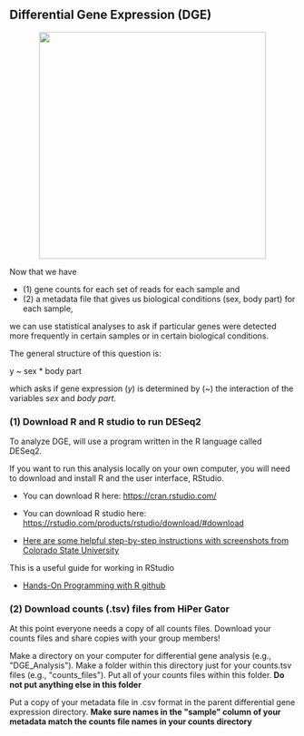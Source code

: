 ## Differential Gene Expression (DGE)  

<p align="center">
<img width="400px" src="./Images/Research_InfoGraphic.jpeg">
</p> 

Now that we have 
+ (1) gene counts for each set of reads for each sample and 
+ (2) a metadata file that gives us biological conditions (sex, body part) for each sample,  

we can use statistical analyses to ask if particular genes were detected more frequently in certain samples or in certain biological conditions.  

The general structure of this question is:

y ~ sex * body part  

which asks if gene expression (*y*) is determined by (*~*) the interaction of the variables *sex* and *body part*.  
  

### (1) Download R and R studio to run DESeq2 

To analyze DGE, will use a program written in the R language called DESeq2.  

If you want to run this analysis locally on your own computer, you will need to download and install R and the user interface, RStudio.  

+ You can download R here: https://cran.rstudio.com/
+ You can download R studio here: https://rstudio.com/products/rstudio/download/#download

+ [Here are some helpful step-by-step instructions with screenshots from Colorado State University](https://www.stat.colostate.edu/~jah/talks_public_html/isec2020/installRStudio.html) 

This is a useful guide for working in RStudio
+ [Hands-On Programming with R github](https://rstudio-education.github.io/hopr/starting.html)


### (2) Download counts (.tsv) files from HiPer Gator  

At this point everyone needs a copy of all counts files. Download your counts files and share copies with your group members!  

Make a directory on your computer for differential gene analysis (e.g., "DGE_Analysis"). Make a folder within this directory just for your counts.tsv files (e.g., "counts_files"). Put all of your counts files within this folder. **Do not put anything else in this folder**  

Put a copy of your metadata file in .csv format in the parent differential gene expression directory. **Make sure names in the "sample" column of your metadata match the counts file names in your counts directory**

